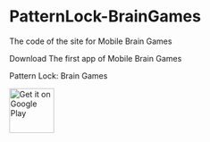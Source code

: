 # PatternLock-BrainGames
The code of the site for Mobile Brain Games 

 Download The first app of Mobile Brain Games
 
 Pattern Lock: Brain Games

<a href="https://play.google.com/store/apps/details?id=thelouras.pattern.game">
    <img src="https://raw.githubusercontent.com/lucasnlm/antimine-android/master/.github/google_play.png" alt="Get it on Google Play" height="80"/>
</a>

